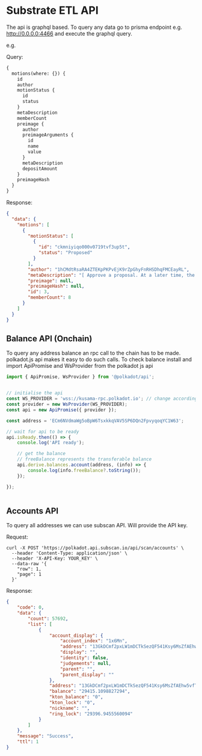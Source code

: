 # Substrate ETL API

The api is graphql based. To query any data go to prisma endpoint e.g. http://0.0.0.0:4466 and execute the graphql query.

e.g.

Query:

```graphql
{
  motions(where: {}) {
    id
    author
    motionStatus {
      id
      status
    }
    metaDescription
    memberCount
    preimage {
      author
      preimageArguments {
        id
        name
        value
      }
      metaDescription
      depositAmount
    }
    preimageHash
  }
}

```

Response:

```json
{
  "data": {
    "motions": [
      {
        "motionStatus": [
          {
            "id": "ckmniyiqo000v0719tvf3up5t",
            "status": "Proposed"
          }
        ],
        "author": "1hCMdtRsaRA4ZTEKpPKPvEjK9rZpGhyFnRHSDhqFMCEayRL",
        "metaDescription": "[ Approve a proposal. At a later time, the proposal will be allocated to the beneficiary,  and the original deposit will be returned., ,  May only be called from `T::ApproveOrigin`., ,  # <weight>,  - Complexity: O(1).,  - DbReads: `Proposals`, `Approvals`,  - DbWrite: `Approvals`,  # </weight>]",
        "preimage": null,
        "preimageHash": null,
        "id": 3,
        "memberCount": 8
      }
    ]
  }
}
```



## Balance API (Onchain)

To query any address balance an rpc call to the chain has to be made. polkadot.js api makes it easy to do such calls.
To check balance install and import ApiPromise and WsProvider from the polkadot js api

```js
import { ApiPromise, WsProvider } from '@polkadot/api';


// initialise the api
const WS_PROVIDER = 'wss://kusama-rpc.polkadot.io'; // change according to network
const provider = new WsProvider(WS_PROVIDER);
const api = new ApiPromise({ provider });

const address = 'ECm6NVdmaWg5oBpW6TsxkkqVAV5SP6DQn2FpvyqoqYC1W63';

// wait for api to be ready
api.isReady.then(() => {
	console.log('API ready');

	// get the balance
	// freeBalance represents the transferable balance
	api.derive.balances.account(address, (info) => {
		console.log(info.freeBalance?.toString());
	});

});



```

## Accounts API

To query all addresses we can use subscan API. Will provide the API key.

Request:

```
curl -X POST 'https://polkadot.api.subscan.io/api/scan/accounts' \
  --header 'Content-Type: application/json' \
  --header 'X-API-Key: YOUR_KEY' \
  --data-raw '{
    "row": 1,
    "page": 1
  }'
```

Response:

```json
{
    "code": 0,
    "data": {
        "count": 57692,
        "list": [
            {
                "account_display": {
                    "account_index": "1x6Mn",
                    "address": "13GkDCmf2pxLW1mDCTkSezQF541Ksy6MsZfAEhw5vfTdPsxE",
                    "display": "",
                    "identity": false,
                    "judgements": null,
                    "parent": "",
                    "parent_display": ""
                },
                "address": "13GkDCmf2pxLW1mDCTkSezQF541Ksy6MsZfAEhw5vfTdPsxE",
                "balance": "29415.1098827294",
                "kton_balance": "0",
                "kton_lock": "0",
                "nickname": "",
                "ring_lock": "29396.9455560094"
            }
        ]
    },
    "message": "Success",
    "ttl": 1
}
```
